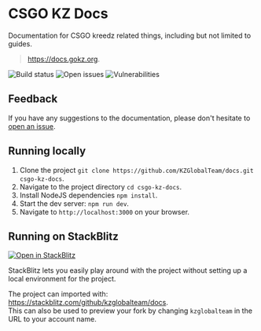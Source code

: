 # CSGO KZ Docs

Documentation for CSGO kreedz related things, including but not limited to guides.
> <https://docs.gokz.org>.

![Build status](https://img.shields.io/github/actions/workflow/status/kzglobalteam/docs/build.yaml?branch=master&style=for-the-badge&color=3eaf7c)
![Open issues](https://img.shields.io/github/issues/kzglobalteam/docs?style=for-the-badge&color=3eaf7c)
![Vulnerabilities](https://img.shields.io/snyk/vulnerabilities/github/kzglobalteam/docs?style=for-the-badge&color=3eaf7c)

## Feedback

If you have any suggestions to the documentation, please don't hesitate to [open an issue](https://github.com/KZGlobalTeam/docs/issues).

## Running locally

1. Clone the project `git clone https://github.com/KZGlobalTeam/docs.git csgo-kz-docs`.
2. Navigate to the project directory `cd csgo-kz-docs`.
3. Install NodeJS dependencies `npm install`.
4. Start the dev server: `npm run dev`.
5. Navigate to `http://localhost:3000` on your browser.

## Running on StackBlitz

[![Open in StackBlitz](https://developer.stackblitz.com/img/open_in_stackblitz.svg)](https://stackblitz.com/github/kzglobalteam/docs)

StackBlitz lets you easily play around with the project without setting up a local environment for the project.

The project can imported with: <https://stackblitz.com/github/kzglobalteam/docs>.
<br>This can also be used to preview your fork by changing `kzglobalteam` in the URL to your account name.
